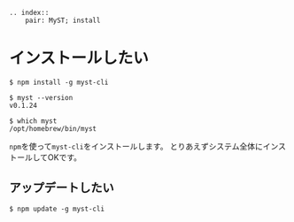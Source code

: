 ```{eval-rst}
.. index::
    pair: MyST; install
```

# インストールしたい

```console
$ npm install -g myst-cli

$ myst --version
v0.1.24

$ which myst
/opt/homebrew/bin/myst
```

``npm``を使って``myst-cli``をインストールします。
とりあえずシステム全体にインストールしてOKです。

## アップデートしたい

```console
$ npm update -g myst-cli
```
